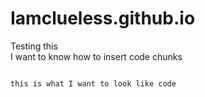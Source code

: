 # Iamclueless.github.io


Testing this \
I want to know how to insert code chunks

```shell

this is what I want to look like code

```

